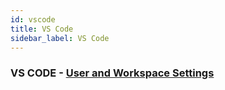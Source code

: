 ```yaml
---
id: vscode
title: VS Code
sidebar_label: VS Code
---
```


### VS CODE - [User and Workspace Settings](https://code.visualstudio.com/docs/getstarted/settings)